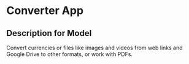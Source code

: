# Converter App

## Description for Model

Convert currencies or files like images and videos from web links and Google Drive to other formats, or work with PDFs.

